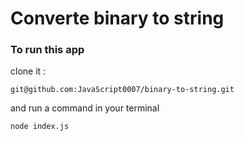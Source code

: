 # Converte binary to string

### To run this app
clone it :
```
git@github.com:JavaScript0007/binary-to-string.git
```

and run a command in your terminal
```
node index.js
```
